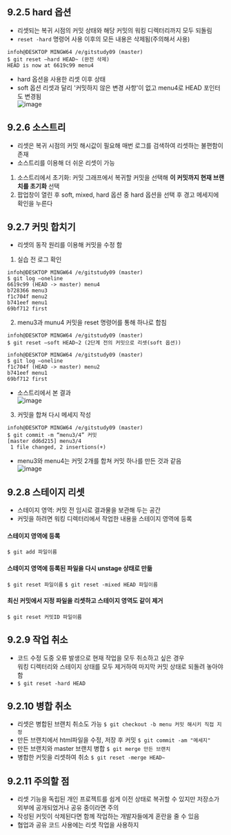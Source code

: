 ## 9.2.5 hard 옵션
- 리셋되는 복귀 시점의 커밋 상태와 해당 커밋의 워킹 디렉터리까지 모두 되돌림
- `reset -hard` 명령어 사용 이후의 모든 내용은 삭제됨(주의해서 사용)
```
infoh@DESKTOP MINGW64 /e/gitstudy09 (master)
$ git reset –hard HEAD~ (완전 삭제)
HEAD is now at 6619c99 menu4
```
- hard 옵션을 사용한 리셋 이후 상태
- soft 옵션 리셋과 달리 '커밋하지 않은 변경 사항'이 없고 menu4로 HEAD 포인터도 변경됨 <br>
![image](https://user-images.githubusercontent.com/106071623/200175135-587c62ee-a21e-459a-8bf0-7cdeee75a84b.png)

## 9.2.6 소스트리
- 리셋은 복귀 시점의 커밋 해시값이 필요해 매번 로그를 검색하여 리셋하는 불편함이 존재
- 소스트리를 이용해 더 쉬운 리셋이 가능

1. 소스트리에서 초기화: 커밋 그래프에서 복귀할 커밋을 선택해 **이 커밋까지 현재 브랜치를 초기화** 선택
2. 팝업창이 열린 후 soft, mixed, hard 옵션 중 hard 옵션을 선택 후 경고 메세지에 확인을 누른다

## 9.2.7 커밋 합치기
- 리셋의 동작 원리를 이용해 커밋을 수정 함
1. 실습 전 로그 확인
```
infoh@DESKTOP MINGW64 /e/gitstudy09 (master)
$ git log –oneline
6619c99 (HEAD -> master) menu4
b728366 menu3
f1c704f menu2
b741eef menu1
69bf712 first
```
2. menu3과 munu4 커밋을 reset 명령어를 통해 하나로 합침
```
infoh@DESKTOP MINGW64 /e/gitstudy09 (master)
$ git reset –soft HEAD~2 (2단계 전의 커밋으로 리셋(soft 옵션))
```
```
infoh@DESKTOP MINGW64 /e/gitstudy09 (master)
$ git log –oneline
f1c704f (HEAD -> master) menu2
b741eef menu1
69bf712 first
```
- 소스트리에서 본 결과 <br>
![image](https://user-images.githubusercontent.com/106071623/200175756-7ab6f2dc-e339-4205-b1a3-7d7c6f7fab29.png)

3. 커밋을 합쳐 다시 메세지 작성
```
infoh@DESKTOP MINGW64 /e/gitstudy09 (master)
$ git commit -m “menu3/4” 커밋
[master dd6d215] menu3/4
 1 file changed, 2 insertions(+)
```
- menu3와 menu4는 커밋 2개를 합쳐 커밋 하나를 만든 것과 같음 <br>
![image](https://user-images.githubusercontent.com/106071623/200175839-d1dc4a65-c816-4847-95ee-17244d6581c1.png)

## 9.2.8 스테이지 리셋
- 스테이지 영역: 커밋 전 임시로 결과물을 보관해 두는 공간
- 커밋을 하려면 워킹 디렉터리에서 작업한 내용을 스테이지 영역에 등록
#### 스테이지 영역에 등록
```
$ git add 파일이름
```
#### 스테이지 영역에 등록된 파일을 다시 unstage 상태로 만듦
`$ git reset 파일이름`
`$ git reset -mixed HEAD 파일이름`

#### 최신 커밋에서 지정 파일을 리셋하고 스테이지 영역도 같이 제거
`$ git reset 커밋ID 파일이름`

## 9.2.9 작업 취소
- 코드 수정 도중 오류 발생으로 현재 작업을 모두 취소하고 싶은 경우 <br>
  워킹 디렉터리와 스테이지 상태를 모두 제거하여 마지막 커밋 상태로 되돌려 놓아야 함
- `$ git reset -hard HEAD`

## 9.2.10 병합 취소
- 리셋은 병합된 브랜치 취소도 가능
`$ git checkout -b menu 커밋 해시키 직접 지정`
- 만든 브랜치에서 html파일을 수정, 저장 후 커밋
`$ git commit -am "메세지"`
- 만든 브랜치와 master 브랜치 병합
`$ git merge 만든 브랜치`
- 병합한 커밋을 리셋하여 취소
`$ git reset -merge HEAD~`

## 9.2.11 주의할 점
- 리셋 기능을 독립된 개인 프로젝트를 쉽게 이전 상태로 복귀할 수 있지만 저장소가 외부에 공개되었거나 공유 중이라면 주의
- 작성된 커밋이 삭제된다면 함께 작업하는 개발자들에게 혼란을 줄 수 있음
- 협업과 공유 코드 사용에는 리셋 작업을 사용하지 










